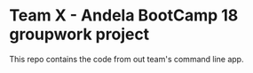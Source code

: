 # Team X - Andela BootCamp 18 groupwork project

This repo contains the code from out team's command line app.
